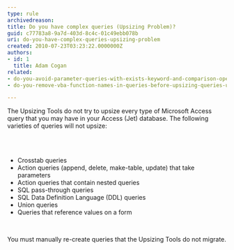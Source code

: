 ```yaml
---
type: rule
archivedreason: 
title: Do you have complex queries (Upsizing Problem)?
guid: c77783a8-9a7d-403d-8c4c-01c49ebb078b
uri: do-you-have-complex-queries-upsizing-problem
created: 2010-07-23T03:23:22.0000000Z
authors:
- id: 1
  title: Adam Cogan
related:
- do-you-avoid-parameter-queries-with-exists-keyword-and-comparison-operators-<>-or-=upsizing-problem
- do-you-remove-vba-function-names-in-queries-before-upsizing-queries-upsizing-problem

---
```



The Upsizing Tools do not try to upsize every type of Microsoft Access query that you may have in your Access (Jet) database. The following varieties of queries will not upsize&#58; 

<br><excerpt class='endintro'></excerpt><br>

  <ul>
    <li>Crosstab queries </li>
    <li>Action queries (append, delete, make-table, update) that take parameters </li>
    <li>Action queries that contain nested queries </li>
    <li>SQL pass-through queries </li>
    <li>SQL Data Definition Language (DDL) queries </li>
    <li>Union queries </li>
    <li>Queries that reference values on a form</li>
</ul>
<p>&#160;</p>
<p>You must manually re-create queries that the Upsizing Tools do not migrate.</p>




